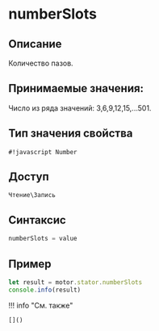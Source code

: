 # numberSlots

## Описание
Количество пазов.

## Принимаемые значения:
Число из ряда значений: 3,6,9,12,15,...501.

## Тип значения свойства
`#!javascript Number`

## Доступ
`Чтение\Запись`

## Синтаксис
```javascript
numberSlots = value
```

## Пример
```javascript linenums="1"
let result = motor.stator.numberSlots
console.info(result)
```

!!! info "См. также"

    []()

